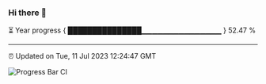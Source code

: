 ### Hi there 👋

⏳ Year progress { ███████████████▁▁▁▁▁▁▁▁▁▁▁▁▁▁▁ } 52.47 %

---

⏰ Updated on Tue, 11 Jul 2023 12:24:47 GMT

![Progress Bar CI](https://github.com/liununu/liununu/workflows/Progress%20Bar%20CI/badge.svg)
